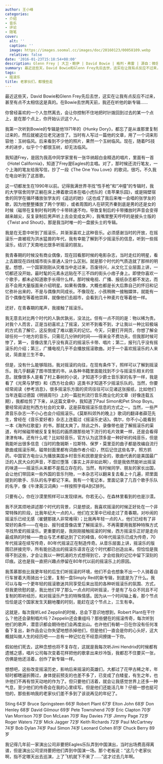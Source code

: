 ```yaml
---
author: 王小峰
categories:
- 介绍
- 音乐
- 评论
- 随笔
cover:
  alt: ''
  caption: ''
  image: https://images.soomal.cc/images/doc/20160123/00058109.webp
  relative: false
date: '2016-01-23T15:18:54+08:00'
description: Glenn Frey | 大卫・鲍伊 | David Bowie | 格列・弗雷 | 源自：微信公众号-王小峰 | 版权：转载 |  平均/总评分：10.00/40
summary: 最近这些天，David Bowie和Glenn Frey先后去世，这实在让我有点反应不过来，甚至有点不太相信这是真的。在Bowie去世两天前，我还在听他的新专辑……你曾经喜欢的一个人忽然离去，会让你控制不住地把时针拨回到过去的某一个点上，是在那个点上，你开始认识这个人。
tags:
- 摇滚乐
title: 老家伙们，都慢些走
---
```


最近这些天，David Bowie和Glenn Frey先后去世，这实在让我有点反应不过来，甚至有点不太相信这是真的。在Bowie去世两天前，我还在听他的新专辑……

你曾经喜欢的一个人忽然离去，会让你控制不住地把时针拨回到过去的某一个点上，是在那个点上，你开始认识这个人。

我第一次听到Bowie的专辑是他1971年的《Hunky Dory》，都忘了是从谁那里复制过来的，然后就被这位老兄迷住了。当时有人写过一篇他的文章，用了一个词来形容他：玉树临风。后来看到不少他的照片，果然一个玉树临风。现在，随着PS技术的进步，似乎个个都很玉树，却无法临风。

我知道Frey，是因为我高中同学家里有一张华纳超白金精选的唱片，里面有一首《Hotel California》，知道了Frey是Eagles的主唱。对了，那时候还流行笔友，一个上海的笔友给我写信，抄了一段《The One You Love》的歌词，很巧，不久我在电台听到了这首歌。

这一切都发生在1990年以前。记得我满世界寻找“性手枪”和“冲撞”的专辑时，我的大学宿舍同学正躺在床上捧着歌词本在唱小虎队的《青苹果乐园》，或是隔壁宿舍的同学在循环播放张学友的《遥远的她》（这也成了我后来唯一会唱的张学友的歌，因为他整整播放了两个学期），或者周围的人在研究齐秦到底是男的还是女的时候（磁带在复制时有时两个卡带转速不均，导致复制后的卡带播放时声音会变得越来越尖，反复录制后男声听上去会变成女声），我嘴里整天哼哼的是披头士版的《Twist and Shout》，那是我当时唯一的一盘披头士的专辑。

我是在无意中听到了摇滚乐，并渐渐喜欢上这种音乐。必须感谢当时的开放，在摇滚乐一直被视为洪水猛兽的年代，我有幸能了解到不少摇滚乐的信息，听到一些摇滚乐，结识了天南地北很多听摇滚的朋友。

我青春期的时候没有商业偶像，现在回看那时候的电影杂志，当时走红的明星，看上去跟现在四线城市街头普通人没什么区别。就是那个时代的气质造就了那样的明星。想想，一个国家刚刚从灾难当中走过来，百废待兴，从文化工业层面上讲，一切都还没开始，最时髦的元素永远贴在不三不四的街头小痞子身上。即使你喜欢一个歌手，都未必知道歌手长得什么样。那时候电视、广播、报纸杂志都不发达，而且不会用大量版面来介绍明星。如果有偶像，大概也都是长大后靠自己的怀旧和记忆弥补出来的，不是与偶像共同成长。不像现在，小孩稍微一接触媒体，就能有一百个偶像在等着他崇拜，就像他们去超市，会看到几十种麦片在等着他一样。

还好，在青春期的尾声，我接触了摇滚乐。

我无意去对比两个时代的人孰优孰劣，没法比。但有一点不同的是：物以稀为贵。对我个人而言，正是当初喜欢上了摇滚，又听不到看不到，才让我以一种比较极端的方式去了解它，这反倒成了难以磨灭的记忆。今天，只要打开网页，你想了解全球任何一个地方的音乐，只需花几分钟的时间――得来全不费功夫。但我那时候可惨了，第一，音像店里几乎没有真正的摇滚乐卡带、唱片；第二，报刊几乎没有摇滚乐的介绍；第三，广播电视几乎不会播放摇滚歌曲。对于一个喜欢摇滚乐的人来说，简直是三生不幸。

但是，没有什么能够阻挡，我对摇滚的向往，在现有条件下，照样可以了解到摇滚乐。我几乎翻遍了图书馆里的书，从各种书籍里面能找到不少与摇滚乐相关的信息。就像很多人是看了村上春树的小说，才知道不少爵士音乐家的名字一样，我是看了《光荣与梦想》和《西方社会病》这类书才知道不少摇滚乐队的。当然，你要经常阅读《参考消息》，很多摇滚乐方面的资讯往往可以见诸这张报纸，比如他们当年连载过德国《明镜周刊》上的一篇批判流行音乐商业化的文章（好像连载五期），我都给剪了下来，从这篇文章中，我知道了Paul Simon和Pet Shop Boys。要经常阅读批判西方社会的文章，这是获取摇滚乐信息的方式之一。当然，一些严肃音乐杂志一不小心也会介绍摇滚乐。《莫斯科郊外的晚上》歌词的翻译者薛范先生，曾经在《音乐爱好者》杂志上连载过《摇滚乐史话》。偶尔，你不小心能看到一本《海外红歌星》的书，那就太爽了。除此之外，录像带也是了解摇滚乐的渠道，有时候磁带被反复复制后的画质跟那些地下流行的毛片效果一样，还是会看得津津有味。还有什么呢？比如轻音乐，官方认为这顶多是一种好听的纯音乐，但是我能听出很多信息（当时的詹姆斯・拉斯特、保罗・莫里亚的曲子都是改编自流行歌曲或摇滚乐啊，磁带封面里都有词曲作者介绍），然后记住这些名字，照方抓药。中国官方电台认为播放美国乡村音乐和民歌是安全的，歌曲代表的是美国最广泛的人民大众的声音，不糜烂堕落（事实上并非如此啊），但是我依然能听出摇滚的味道――摇滚乐从来都不是孤立存在的。当然，有时候同学、朋友的家长出国，会让他们带回来一些外国的音乐刊物，一本杂志可以翻来复去看上十几遍，把里面提到的歌手、乐队的名字都记下来。我有一个笔记本，里面记录了几百个歌手乐队的名字，像《牛津英汉词典》一样按照字母A到Z排列。

只要有心，你在沙漠里照样可以发现绿洲。你若无心，在森林里看到的也是沙漠。

我不厌其烦地讲述那个时代的背景，只是想说，我喜欢摇滚的时候正好处在一个非常特殊的阶段，比我年纪大一点的人，他们在文革中已经走过了青春期，对吵闹的摇滚乐已经无感（崔健那拨人非常难得）；比我再年轻一点的人，他们已经有了非常好的条件――在电台、报刊或音像店里了解摇滚乐，不再需要用我那种特殊方式寻找热爱的摇滚乐。更重要的是，我刚刚接触摇滚的时候，西方摇滚乐正好是走向最成熟的时候――商业与艺术都达到了它的峰值，60年代摇滚乐已成为传奇，70年代摇滚在续写传奇，80年代摇滚正在制造传奇。从音乐层面上讲，摇滚乐的版图已拼接完毕，所有能创造出的摇滚乐语言在这个时代都已创造出来。但恰恰是我得不到这些，才会让我以一种饥渴的方式想得到它，才会给我的记忆中留下深刻的印痕。这也是我一直把兴趣点停留在80年代以前的摇滚乐上的原因。

我羡慕那些比我更年轻的后生们听摇滚的环境，他们不会也想象不出一个人骑着自行车冒着大雨骑出十公里，复制一盘Simply Red的新专辑，到底是为了什么。我可以与每一个更年轻的摇滚歌迷共同享受后来出现的各种听摇滚乐的氛围、方式，但我更欣慰的是，我比他们早了那么一点点时间听摇滚，于是有了与众不同且不可复制的聆听经历，和对摇滚乐产生的特殊情感。因为从一个时间轴上看，那个节点恰恰是这个国家发生天翻地覆的时刻，能赶在这个节点上，三生有幸。

这就是，每次我听Led Zepplin的时候，总会下意识地想到，Robert Plant在干什么？他还会录制唱片吗？Zeppelin还会重组吗？那些健在的摇滚传奇，每次听到他们的歌声，潜意识都会期待他们会再度出山。也许他们有朝一日在你没有任何准备下复出，新作品会让你失望地想杀掉他们，但是他们一直会是你的心头好，这大概就叫做人生的经历吧――总有一种记忆在不经意间撩拨一下你。

假如他们死去，这种念想也将不复存在，这就是我每次听Jimi Hendrix的时候都有遗憾之感，唱片公司每次变着花样把他的歌拿出来炒冷饭，我都忍不住要买一张，仿佛是他还活着，创作了新专辑一样。

想想吧，这些改变摇滚历史，影响后来摇滚的英雄们，大都过了花甲古稀之年，年轻时都瞎逼折腾过，身体提前预支的也差不多了，已变成了白矮星，有生之年，也许他们不再有惊天动地的作为了。但只要他们活着，就会让我感觉世界上还多一种气息，至少他们的传奇会在我的心里续写。但是他们还能活几年？仔细一想也挺可怕的，那些影响我的老家伙们差不多到了该说再见的年纪了。

Sting 64岁
Bruce Springsteen 66岁
Robert Plant 67岁
Elton John 68岁
Don Henley 68岁
David Gilmour 69岁
Pete Townshend 70岁
Eric Clapton 70岁
Van Morrison 70岁
Don McLean 70岁
Ray Davies 71岁
Jimmy Page 72岁
Roger Waters 72岁
Mick Jagger 72岁
Keith Richards 72岁
Paul McCartney 74岁
Bob Dylan 74岁
Paul Simon 74岁
Leonard Cohen 81岁
Chuck Berry 89岁

我记得几年前一家演出公司非要把Eagles乐队弄到中国演出，当时出场费高得离谱，但是演出公司坚持要把他们弄到中国演一场。那个老板说：“这几个老家伙啊，指不定哪天出去巡演，上了飞机就下不来了……”这才过去几年啊。